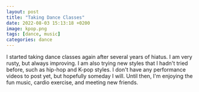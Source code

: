 ```yaml
---
layout: post
title: "Taking Dance Classes"
date: 2022-08-03 15:13:18 +0200
image: kpop.png
tags: [dance, music]
categories: dance
---
```

I started taking dance classes again after several years of hiatus. I am very rusty, but always improving. I am also trying new styles that I hadn't tried before, such as hip-hop and K-pop styles. I don't have any performance videos to post yet, but hopefully someday I will. Until then, I'm enjoying the fun music, cardio exercise, and meeting new friends.